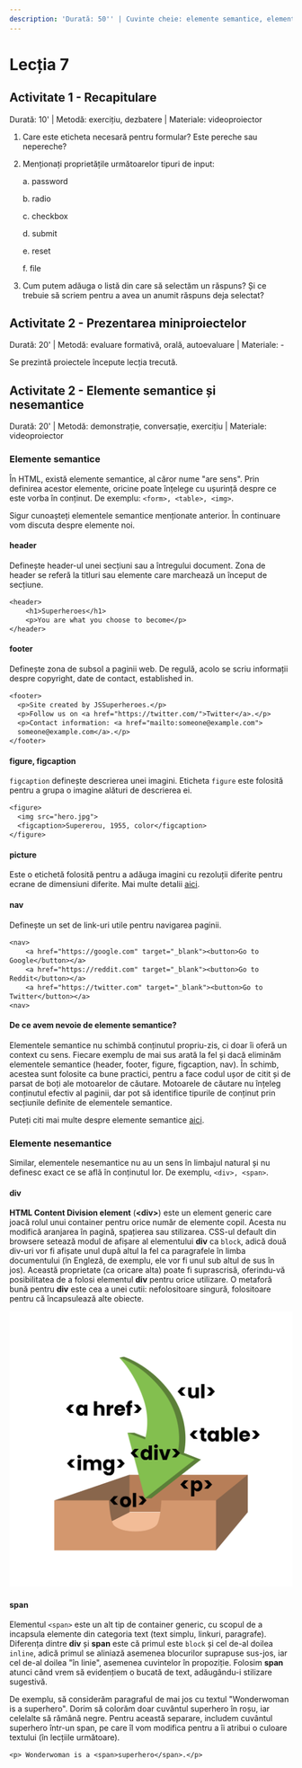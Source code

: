 ```yaml
---
description: 'Durată: 50'' | Cuvinte cheie: elemente semantice, elemente nesemantice'
---
```


# Lecția 7

## Activitate 1 - Recapitulare

Durată: 10' \| Metodă: exercițiu, dezbatere \| Materiale: videoproiector

1. Care este eticheta necesară pentru formular? Este pereche sau nepereche?
2. Menționați proprietățile următoarelor tipuri de input:

   a. password

   b. radio

   c. checkbox

   d. submit

   e. reset

   f. file

3. Cum putem adăuga o listă din care să selectăm un răspuns? Și ce trebuie să scriem pentru a avea un anumit răspuns deja selectat?

## Activitate 2 - Prezentarea miniproiectelor

Durată: 20' \| Metodă: evaluare formativă, orală, autoevaluare \| Materiale: -

Se prezintă proiectele începute lecția trecută.

## Activitate 2 - Elemente semantice și nesemantice

Durată: 20' \| Metodă: demonstrație, conversație, exercițiu \| Materiale: videoproiector

### Elemente semantice

În HTML, există elemente semantice, al căror nume "are sens". Prin definirea acestor elemente, oricine poate înțelege cu ușurință despre ce este vorba în conținut. De exemplu: `<form>, <table>, <img>`. 

Sigur cunoașteți elementele semantice menționate anterior. În continuare vom discuta despre elemente noi.

#### header

Definește header-ul unei secțiuni sau a întregului document. Zona de header se referă la titluri sau elemente care marchează un început de secțiune.

```markup
<header>
    <h1>Superheroes</h1>
    <p>You are what you choose to become</p>
</header>
```

#### footer

Definește zona de subsol a paginii web. De regulă, acolo se scriu informații despre copyright, date de contact, established in.

```markup
<footer>
  <p>Site created by JSSuperheroes.</p>
  <p>Follow us on <a href="https://twitter.com/">Twitter</a>.</p>
  <p>Contact information: <a href="mailto:someone@example.com">
  someone@example.com</a>.</p>
</footer>
```

#### figure, figcaption

`figcaption` definește descrierea unei imagini. Eticheta `figure` este folosită pentru a grupa o imagine alături de descrierea ei.

```markup
<figure>
  <img src="hero.jpg">
  <figcaption>Supererou, 1955, color</figcaption>
</figure>
```

#### picture

Este o etichetă folosită pentru a adăuga imagini cu rezoluții diferite pentru ecrane de dimensiuni diferite. Mai multe detalii [aici](https://www.w3schools.com/html/html_images_picture.asp).

#### nav

Definește un set de link-uri utile pentru navigarea paginii.

```markup
<nav>
    <a href="https://google.com" target="_blank"><button>Go to Google</button></a>
    <a href="https://reddit.com" target="_blank"><button>Go to Reddit</button></a>
    <a href="https://twitter.com" target="_blank"><button>Go to Twitter</button></a>
<nav>
```

#### De ce avem nevoie de elemente semantice?

Elementele semantice nu schimbă conținutul propriu-zis, ci doar îi oferă un context cu sens. Fiecare exemplu de mai sus arată la fel și dacă eliminăm elementele semantice \(header, footer, figure, figcaption, nav\). În schimb, acestea sunt folosite ca bune practici, pentru a face codul ușor de citit și de parsat de boți ale motoarelor de căutare. Motoarele de căutare nu înțeleg conținutul efectiv al paginii, dar pot să identifice tipurile de conținut prin secțiunile definite de elementele semantice.

Puteți citi mai multe despre elemente semantice [aici](https://www.w3schools.com/html/html5_semantic_elements.asp).

### Elemente nesemantice

Similar, elementele nesemantice nu au un sens în limbajul natural și nu definesc exact ce se află în conținutul lor. De exemplu, `<div>, <span>`.

#### div

**HTML Content Division element** \(**&lt;div&gt;**\) este un element generic care joacă rolul unui container pentru orice număr de elemente copil. Acesta nu modifică aranjarea în pagină, spațierea sau stilizarea. CSS-ul default din browsere setează modul de afișare al elementului **div** ca `block`, adică două div-uri vor fi afișate unul după altul la fel ca paragrafele în limba documentului \(în Engleză, de exemplu, ele vor fi unul sub altul de sus în jos\). Această proprietate \(ca oricare alta\) poate fi suprascrisă, oferindu-vă posibilitatea de a folosi elementul **div** pentru orice utilizare. O metaforă bună pentru **div** este cea a unei cutii: nefolositoare singură, folositoare pentru că încapsulează alte obiecte.

![](../.gitbook/assets/group-8.png)

#### span

Elementul `<span>` este un alt tip de container generic, cu scopul de a incapsula elemente din categoria text \(text simplu, linkuri, paragrafe\). Diferența dintre **div** și **span** este că primul este `block` și cel de-al doilea `inline`, adică primul se aliniază asemenea blocurilor suprapuse sus-jos, iar cel de-al doilea "în linie", asemenea cuvintelor în propoziție. Folosim **span** atunci când vrem să evidențiem o bucată de text, adăugându-i stilizare sugestivă.

De exemplu, să considerăm paragraful de mai jos cu textul "Wonderwoman is a superhero". Dorim să colorăm doar cuvântul superhero în roșu, iar celelalte să rămână negre. Pentru această separare, includem cuvântul superhero într-un span, pe care îl vom modifica pentru a îi atribui o culoare textului \(în lecțiile următoare\).

```markup
<p> Wonderwoman is a <span>superhero</span>.</p>
```



